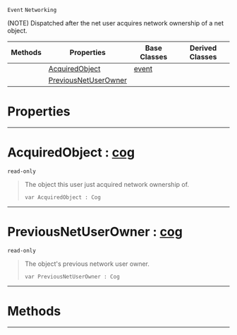  `Event` `Networking`



(NOTE) Dispatched after the net user acquires network ownership of a net object.

|Methods|Properties|Base Classes|Derived Classes|
|---|---|---|---|
| |[ AcquiredObject](https://github.com/zeroengineteam/ZeroDocs/blob/master/code_reference/class_reference/netuseracquiredobjectownership.markdown#acquiredobject-zero-engi)|[event](https://github.com/zeroengineteam/ZeroDocs/blob/master/code_reference/class_reference/event.markdown)| |
| |[ PreviousNetUserOwner](https://github.com/zeroengineteam/ZeroDocs/blob/master/code_reference/class_reference/netuseracquiredobjectownership.markdown#previousnetuserowner-zer)| | |


 #  Properties


---  
 #  AcquiredObject : [cog](https://github.com/zeroengineteam/ZeroDocs/blob/master/code_reference/class_reference/cog.markdown)

 `read-only`

> The object this user just acquired network ownership of.
> ``` lang=cpp, name=Nada
> var AcquiredObject : Cog


---  
 #  PreviousNetUserOwner : [cog](https://github.com/zeroengineteam/ZeroDocs/blob/master/code_reference/class_reference/cog.markdown)

 `read-only`

> The object's previous network user owner.
> ``` lang=cpp, name=Nada
> var PreviousNetUserOwner : Cog


---  
 #  Methods


---  
 

 